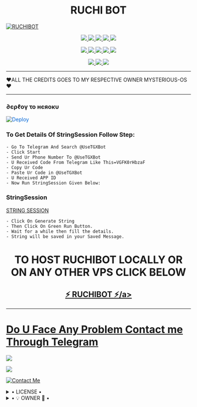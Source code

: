 <h1 align="center">
<b> RUCHI BOT</b>
</h1>

[![RUCHIBOT](https://telegra.ph/file/1aa73f560fdd4dd6ad370.jpg)](https://github.com/jayanti01/RUCHIBOT)


<p align="center">
<a href="https://github.com/jayanti01/RUCHIBOT" alt="GitHub closed issues"> <img src="https://img.shields.io/github/issues-closed-raw/jayanti01/RUCHIBOT?style=flat&logo=github&color=success" /> </a>
<a href="https://github.com/jayanti01/RUCHIBOT/graphs/contributors" alt="GitHub contributors"> <img src="https://img.shields.io/github/contributors/jayanti01/RUCHIBOT?style=flat&logo=github" /> </a>
<a href="https://github.com/jayanti01/RUCHIBOT/network/members" alt="GitHub forks"> <img src="https://img.shields.io/github/forks/jayanti01/RUCHIBOT?label=Forks&logo=github" /> </a>
<a href="https://github.com/jayanti01/RUCHIBOT" alt="GitHub closed pull requests"> <img src="https://img.shields.io/github/issues-pr-closed-raw/jayanti01/RUCHIBOT?color=success" /> </a>
<a href="https://github.com/jayanti01/RUCHIBOT" alt="GitHub issues"> <img src="https://img.shields.io/github/issues-raw/jayanti01/RUCHIBOT?style=flat&logo=github&color=yellow" /> </a>
</p>
<p align="center">
<a href="https://github.com/jayanti01/RUCHIBOT" alt="GitHub release (latest by date including pre-releases)"> <img src="https://img.shields.io/github/v/release/jayanti01/RUCHIBOT?include_prereleases?style=flat&logo=github" /> </a>
<a href="https://www.python.org/" alt="made-with-python"> <img src="https://img.shields.io/badge/Made%20with-Python-1f425f.svg?style=flat&logo=python&color=blue" /> </a>
<a href="https://github.com/jayanti01/RUCHIBOT" alt="Docker!"> <img src="https://aleen42.github.io/badges/src/docker.svg" /> </a>
<a href="https://github.com/jayanti01/RUCHIBOT" alt="GitHub repo size"> <img src="https://img.shields.io/github/repo-size/jayanti01/MYSTERIOUSBOT" /> </a>
<a href="https://github.com/jayanti01/RUCHIBOT/blob/master/LICENSE" alt="GPLv3 license"> <img src="https://img.shields.io/badge/License-GPLv3-blue.svg" /> </a>
</p>
<p align="center">
<a href="https://t.me/RUCHI_BOTZONE" alt="Telegram!"> <img src="https://aleen42.github.io/badges/src/telegram.svg" /> </a>
<a href="https://github.com/jayanti01/RUCHIBOT/graphs/commit-activity" alt="Maintenance"> <img src="https://img.shields.io/badge/Maintained%3F-yes-green.svg" /> </a>
<a href="https://makeapullrequest.com" alt="PRs Welcome"> <img src="https://img.shields.io/badge/PRs-welcome-brightgreen.svg?style=flat-square" /> </a>
</p>


------------

❤ALL THE CREDITS GOES TO MY RESPECTIVE OWNER MYSTERIOUS-OS❤


------------
<h3> ∂єρℓογ το нєяοκυ </h3>


<a href="https://dashboard.heroku.com/new?button-url=https%3A%2F%2Fgithub.com%2Fjayanti01%2FRUCHIBOT&template=https%3A%2F%2Fgithub.com%2Fjayanti01%2FRUCHIBOT" rel="nofollow" style="background-color: initial; box-sizing: border-box; color: #0366d6; text-decoration-line: none;"><img alt="Deploy" data-canonical-src="https://www.herokucdn.com/deploy/button.svg" src="https://camo.githubusercontent.com/83b0e95b38892b49184e07ad572c94c8038323fb/68747470733a2f2f7777772e6865726f6b7563646e2e636f6d2f6465706c6f792f627574746f6e2e737667" style="border-style: none; box-sizing: initial; max-width: 100%;" /></a></div>
</a>


### To Get Details Of StringSession Follow Step: 

    - Go To Telegram And Search @UseTGXBot
    - Click Start
    - Send Ur Phone Number To @UseTGXBot
    - U Received Code From Telegram Like This=VGFK0rHbzaF
    - Copy Ur Code
    - Paste Ur Code in @UseTGXBot
    - U Received APP ID
    - Now Run StringSession Given Below:
   

### StringSession

[STRING SESSION](https://replit.com/@matchgaminggami/jayanti01RUCHIBOT-1#main.py)

    - Click On Generate String
    - Then Click On Green Run Button.
    - Wait for a while then fill the details.
    - String will be saved in your Saved Message.


<h1 align="center">TO HOST RUCHIBOT LOCALLY OR ON ANY OTHER VPS CLICK BELOW</h1>

<h2 align="center"> <a href="https://github.com/jayanti01/RUCHIBOT">⚡ RUCHIBOT ⚡/a></h2>

------------
# Do U Face Any Problem Contact me Through Telegram 

<a href="https://t.me/RUCHI_BOTZONE"><img src="https://img.shields.io/badge/Ruchi%20Group-red.svg?style=for-the-badge&logo=Telegram"></a>

<a href="https://t.me/chaudhary_Anjana"><img src="https://img.shields.io/badge/CREATOR%20ME-blue.svg?style=for-the-badge&logo=Telegram"></a>


[![Contact Me](https://img.shields.io/badge/Telegram-Contact%20Me-informational)](https://t.me/chaudhary_Anjana)


<details>

  <summary> • LICENSE • </summary> 
![](https://www.gnu.org/graphics/gplv3-or-later.png)

jayanti01

Poject [RUCHIBOT](https://github.com/jayanti01/RUCHIBOT) is free software: you can redistribute it and/or modify

it under the terms of the GNU General Public License as published by

the Free Software Foundation, either version 3 of the License, or

(at your option) any later version.

This program is distributed in the hope that it will be useful,

but WITHOUT ANY WARRANTY; without even the implied warranty of

MERCHANTABILITY or FITNESS FOR A PARTICULAR PURPOSE.  See the

GNU General Public License for more details.

You should have received a copy of the GNU General Public License

along with this program. If not, see <https://www.gnu.org/licenses/>update.
</details>

<details>

  <summary> • 💡 OWNER 💞 • </summary>
  
• [OWNER](https://t.me/chaudhary_Anjana)

